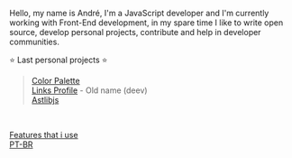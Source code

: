 Hello, my name is André, I'm a JavaScript developer and I'm currently working with Front-End development, in my spare time I like to write open source, develop personal projects, contribute and help in developer communities.

⭐ Last personal projects ⭐  <br/> 
> [Color Palette](https://palettes.rockethub.run)  <br/> 
> [Links Profile](https://links.rockethub.run/andremalveira) - Old name (deev) <br/>
> [Astlibjs](https://astlibjs.rockethub.run/)  <br/>

<br/>

[Features that i use](features-that-i-use.md)<br/>
[PT-BR](pt-br/)<br/>

